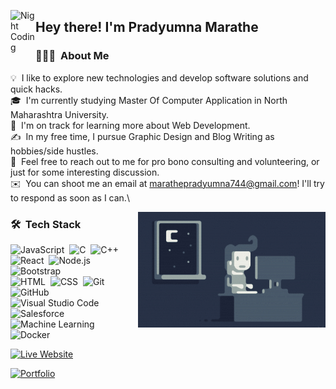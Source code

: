 <img alt="Night Coding" src="./assets/Hand%20Wave.gif" width='40' align="left"/><h2>Hey there! I'm Pradyumna Marathe</h2>

<!-- ## 👋 &nbsp;Hey there! I'm Aditya -->

### 👨🏻‍💻 &nbsp;About Me

💡 &nbsp;I like to explore new technologies and develop software solutions and quick hacks.\
🎓 &nbsp;I'm currently studying Master Of Computer Application in North Maharashtra University.\
🌱 &nbsp;I'm on track for learning more about Web Development.\
✍️ &nbsp;In my free time, I pursue Graphic Design and Blog Writing as hobbies/side hustles.\
💬 &nbsp;Feel free to reach out to me for pro bono consulting and volunteering, or just for some interesting discussion.\
✉️ &nbsp;You can shoot me an email at marathepradyumna744@gmail.com! I'll try to respond as soon as I can.\

<img alt="Night Coding" src="https://raw.githubusercontent.com/AVS1508/AVS1508/master/assets/Night-Coding.gif" align="right"/>

### 🛠 &nbsp;Tech Stack

![JavaScript](https://img.shields.io/badge/-JavaScript-05122A?style=flat&logo=javascript)&nbsp;
![C](https://img.shields.io/badge/-C-05122A?style=flat&logo=C&logoColor=A8B9CC)&nbsp;
![C++](https://img.shields.io/badge/-C++-05122A?style=flat&logo=C%2B%2B&logoColor=00599C)&nbsp;
![React](https://img.shields.io/badge/-React-05122A?style=flat&logo=react)&nbsp;
![Node.js](https://img.shields.io/badge/-Node.js-05122A?style=flat&logo=node.js)&nbsp;
![Bootstrap](https://img.shields.io/badge/-Bootstrap-05122A?style=flat&logo=bootstrap&logoColor=563D7C)\
![HTML](https://img.shields.io/badge/-HTML-05122A?style=flat&logo=HTML5)&nbsp;
![CSS](https://img.shields.io/badge/-CSS-05122A?style=flat&logo=CSS3&logoColor=1572B6)&nbsp;
![Git](https://img.shields.io/badge/-Git-05122A?style=flat&logo=git)&nbsp;
![GitHub](https://img.shields.io/badge/-GitHub-05122A?style=flat&logo=github)&nbsp;
![Visual Studio Code](https://img.shields.io/badge/-Visual%20Studio%20Code-05122A?style=flat&logo=visual-studio-code&logoColor=007ACC)&nbsp;
![Salesforce](https://img.shields.io/badge/-Salesforce-05122A?style=flat&logo=salesforce)&nbsp;
![Machine Learning](https://img.shields.io/badge/-ML-05122A?style=flat&logo=scikit-learn)&nbsp;
![Docker](https://img.shields.io/badge/-Docker-05122A?style=flat&logo=docker)&nbsp;

[![Live Website](https://img.shields.io/badge/Live-Website-brightgreen?style=for-the-badge&logo=netlify)](https://portfolio-pradyumna-website.netlify.app/)

[![Portfolio](https://img.shields.io/badge/Portfolio-Live-blue?style=flat-square&logo=google-chrome)](https://portfolio-pradyumna-website.netlify.app/)

</p>
